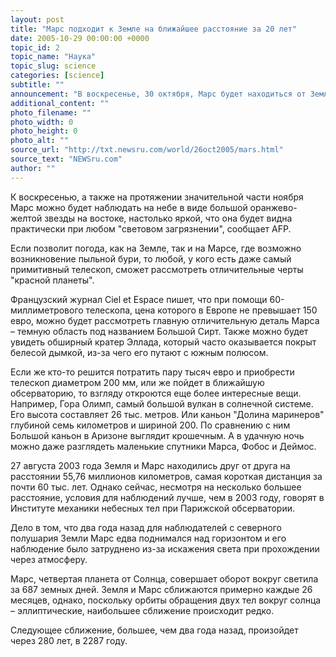 ```yaml
---
layout: post
title: "Марс подходит к Земле на ближайшее расстояние за 20 лет"
date: 2005-10-29 00:00:00 +0000
topic_id: 2
topic_name: "Наука"
topic_slug: science
categories: [science]
subtitle: ""
announcement: "В воскресенье, 30 октября, Марс будет находиться от Земли на расстоянии 69,4 млн километров. По галактическим масштабам это ничтожное расстояние, которое повторится не раньше 2018 года."
additional_content: ""
photo_filename: ""
photo_width: 0
photo_height: 0
photo_alt: ""
source_url: "http://txt.newsru.com/world/26oct2005/mars.html"
source_text: "NEWSru.com"
author: ""
---
```

К воскресенью, а также на протяжении значительной части ноября Марс можно будет наблюдать на небе в виде большой оранжево-желтой звезды на востоке, настолько яркой, что она будет видна практически при любом "световом загрязнении", сообщает AFP.

Если позволит погода, как на Земле, так и на Марсе, где возможно возникновение пыльной бури, то любой, у кого есть даже самый примитивный телескоп, сможет рассмотреть отличительные черты "красной планеты".

Французский журнал Ciel et Espace пишет, что при помощи 60-миллиметрового телескопа, цена которого в Европе не превышает 150 евро, можно будет рассмотреть главную отличительную деталь Марса – темную область под названием Большой Сирт. Также можно будет увидеть обширный кратер Эллада, который часто оказывается покрыт белесой дымкой, из-за чего его путают с южным полюсом.

Если же кто-то решится потратить пару тысяч евро и приобрести телескоп диаметром 200 мм, или же пойдет в ближайшую обсерваторию, то взгляду откроются еще более интересные вещи. Например, Гора Олимп, самый большой вулкан в солнечной системе. Его высота составляет 26 тыс. метров. Или каньон "Долина маринеров" глубиной семь километров и шириной 200. По сравнению с ним Большой каньон в Аризоне выглядит крошечным. А в удачную ночь можно даже разглядеть маленькие спутники Марса, Фобос и Деймос.

27 августа 2003 года Земля и Марс находились друг от друга на расстоянии 55,76 миллионов километров, самая короткая дистанция за почти 60 тыс. лет. Однако сейчас, несмотря на несколько большее расстояние, условия для наблюдений лучше, чем в 2003 году, говорят в Институте механики небесных тел при Парижской обсерватории.

Дело в том, что два года назад для наблюдателей с северного полушария Земли Марс едва поднимался над горизонтом и его наблюдение было затруднено из-за искажения света при прохождении через атмосферу.

Марс, четвертая планета от Солнца, совершает оборот вокруг светила за 687 земных дней. Земля и Марс сближаются примерно каждые 26 месяцев, однако, поскольку орбиты обращения двух тел вокруг солнца – эллиптические, наибольшее сближение происходит редко.

Следующее сближение, большее, чем два года назад, произойдет через 280 лет, в 2287 году.
